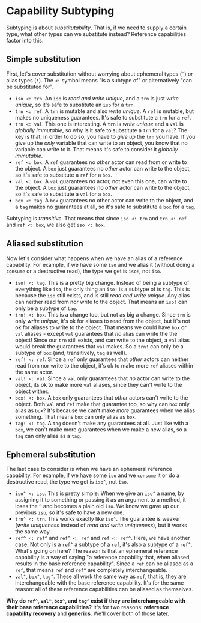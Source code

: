 # Capability Subtyping

Subtyping is about _substitutability_. That is, if we need to supply a certain type, what other types can we substitute instead? Reference capabilities factor into this.

## Simple substitution

First, let's cover substitution without worrying about ephemeral types (`^`) or alias types (`!`). The `<:` symbol means "is a subtype of" or alternatively "can be substituted for".

* `iso <: trn`. An `iso` is _read and write unique_, and a `trn` is just _write unique_, so it's safe to substitute an `iso` for a `trn`.
* `trn <: ref`. A `trn` is mutable and also _write unique_. A `ref` is mutable, but makes no uniqueness guarantees. It's safe to substitute a `trn` for a `ref`.
* `trn <: val`. This one is interesting. A `trn` is _write unique_ and a `val` is _globally immutable_, so why is it safe to substitute a `trn` for a `val`? The key is that, in order to do so, you have to _give up_ the `trn` you have. If you give up the _only_ variable that can write to an object, you know that no variable can write to it. That means it's safe to consider it _globally immutable_.
* `ref <: box`. A `ref` guarantees no _other_ actor can read from or write to the object. A `box` just guarantees no _other_ actor can write to the object, so it's safe to substitute a `ref` for a `box`.
* `val <: box`. A `val` guarantees _no_ actor, not even this one, can write to the object. A `box` just guarantees no _other_ actor can write to the object, so it's safe to substitute a `val` for a `box`.
* `box <: tag`. A `box` guarantees no other actor can write to the object, and a `tag` makes no guarantees at all, so it's safe to substitute a `box` for a `tag`.

Subtyping is _transitive_. That means that since `iso <: trn` and `trn <: ref` and `ref <: box`, we also get `iso <: box`.

## Aliased substitution

Now let's consider what happens when we have an alias of a reference capability. For example, if we have some `iso` and we alias it (without doing a `consume` or a destructive read), the type we get is `iso!`, not `iso`.

* `iso! <: tag`. This is a pretty big change. Instead of being a subtype of everything like `iso`, the only thing an `iso!` is a subtype of is `tag`. This is because the `iso` still exists, and is still _read and write unique_. Any alias can neither read from nor write to the object. That means an `iso!` can only be a subtype of `tag`.
* `trn! <: box`. This is a change too, but not as big a change. Since `trn` is only _write unique_, it's ok for aliases to read from the object, but it's not ok for aliases to write to the object. That means we could have `box` or `val` aliases - except `val` guarantees that _no_ alias can write the the object! Since our `trn` still exists, and can write to the object, a `val` alias would break the guarantees that `val` makes. So a `trn!` can only be a subtype of `box` (and, transitively, `tag` as well).
* `ref! <: ref`. Since a `ref` only guarantees that _other_ actors can neither read from nor write to the object, it's ok to make more `ref` aliases within the same actor.
* `val! <: val`. Since a `val` only guarantees that _no_ actor can write to the object, its ok to make more `val` aliases, since they can't write to the object wither.
* `box! <: box`. A `box` only guarantees that _other_ actors can't write to the object. Both `val` and `ref` make that guarantee too, so why can `box` only alias as `box`? It's because we can't make _more_ guarantees when we alias something. That means `box` can only alias as `box`.
* `tag! <: tag`. A `tag` doesn't make any guarantees at all. Just like with a `box`, we can't make more guarantees when we make a new alias, so a `tag` can only alias as a `tag`.

## Ephemeral substitution

The last case to consider is when we have an ephemeral reference capability. For example, if we have some `iso` and we `consume` it or do a destructive read, the type we get is `iso^`, not `iso`.

* `iso^ <: iso`. This is pretty simple. When we give an `iso^` a name, by assigning it to something or passing it as an argument to a method, it loses the `^` and becomes a plain old `iso`. We know we gave up our previous `iso`, so it's safe to have a new one.
* `trn^ <: trn`. This works exactly like `iso^`. The guarantee is weaker (_write uniqueness_ instead of _read and write uniqueness_), but it works the same way.
* `ref^ <: ref^` and `ref^ <: ref` and `ref <: ref^`. Here, we have another case. Not only is a `ref^` a subtype of a `ref`, it's also a subtype of a `ref^`. What's going on here? The reason is that an ephemeral reference capability is a way of saying "a reference capability that, when aliased, results in the base reference capability". Since a `ref` can be aliased as a `ref`, that means `ref` and `ref^` are completely interchangeable.
* `val^`, `box^`, `tag^`. These all work the same way as `ref`, that is, they are interchangeable with the base reference capability. It's for the same reason: all of these reference capabilities can be aliased as themselves.

__Why do `ref^`, `val^`, `box^`, and `tag^` exist if they are interchangeable with their base reference capabilities?__ It's for two reasons: __reference capability recovery__ and __generics__. We'll cover both of those later.
